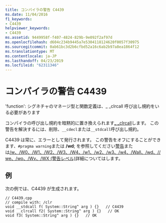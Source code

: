 ```yaml
---
title: コンパイラの警告 C4439
ms.date: 11/04/2016
f1_keywords:
- C4439
helpviewer_keywords:
- C4439
ms.assetid: 9449958f-f407-4824-829b-9e092f2af97d
ms.openlocfilehash: d604c234b9445a7e5304118124620f0057f30975
ms.sourcegitcommit: 0ab61bc3d2b6cfbd52a16c6ab2b97a8ea1864f12
ms.translationtype: MT
ms.contentlocale: ja-JP
ms.lasthandoff: 04/23/2019
ms.locfileid: "62311346"
---
```

# <a name="compiler-warning-c4439"></a>コンパイラの警告 C4439

'function': シグネチャのマネージ型と関数定義は、_ _clrcall 呼び出し規約をいる必要があります

コンパイラの呼び出し規約を暗黙的に置き換えられます[_ _clrcall](../../cpp/clrcall.md)します。 この警告を解決するには、削除、`__cdecl`または`__stdcall`呼び出し規約。

C4439 は常に、エラーとして発行されます。 この警告をオフにすることができます、`#pragma warning`または **/wd**; を参照してください[警告](../../preprocessor/warning.md)または[/w、/W0、/W1、/W2、/W3、/W4、/w1、/w2、/w3、/w4、/Wall、/wd、//we、/wo、/Wv、/WX (警告レベル)](../../build/reference/compiler-option-warning-level.md)詳細についてはします。

## <a name="example"></a>例

次の例では、C4439 が生成されます。

```
// C4439.cpp
// compile with: /clr
void __stdcall f( System::String^ arg ) {}   // C4439
void __clrcall f2( System::String^ arg ) {}   // OK
void f3( System::String^ arg ) {}   // OK
```
